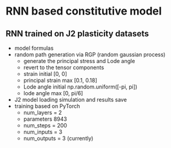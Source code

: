 # RNN based constitutive model

## RNN trained on J2 plasticity datasets
- model formulas
- random path generation via RGP (random gaussian process)  
    - generate the principal stress and Lode angle
    - revert to the tensor components
    - strain initial [0, 0]
    - principal strain max [0.1, 0.18]
    - Lode angle initial np.random.uniform([-pi, pi])
    - lode angle max [0, pi/6]
- J2 model loading simulation and results save
- training based on PyTorch
  - num_layers = 2
  - parameters  8943
  - num_steps = 200
  - num_inputs = 3
  - num_outputs = 3 (currently)

